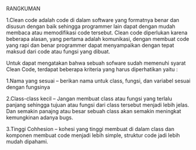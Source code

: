 RANGKUMAN

1.Clean code adalah code di dalam software yang formatnya benar dan disusun dengan baik sehingga programmer lain dapat dengan mudah membaca atau memodifikasi code tersebut. Clean code diperlukan karena beberapa alasan, yang pertama adalah komunikasi, dengan membuat code yang rapi dan benar programmer dapat menyampaikan dengan tepat maksud dari code atau fungsi yang dibuat.

Untuk dapat mengatakan bahwa sebuah sofware sudah memenuhi syarat Clean Code, terdapat beberapa kriteria yang harus diperhatikan yaitu :

1.Nama yang sesuai – berikan nama untuk class, fungsi, dan variabel sesuai dengan fungsinya

2.Class-class kecil – Jangan membuat class atau fungsi yang terlalu panjang sehingga tujuan atau fungsi dari class tersebut menjadi lebih jelas. Dan semakin panajng atau besar sebuah class akan semakin meningkat kemungkinan adanya bugs.

3.Tinggi Cohhesion – kohesi yang tinggi membuat di dalam class dan komponen membuat code menjadi lebih simple, struktur code jadi lebih mudah dipahami.